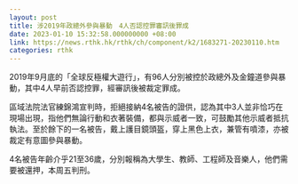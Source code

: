 ```yaml
---
layout: post
title: 涉2019年政總外參與暴動　4人否認控罪審訊後罪成
date: 2023-01-10 15:32:58.000000000 +08:00
link: https://news.rthk.hk/rthk/ch/component/k2/1683271-20230110.htm
categories: rthk
---
```


2019年9月底的「全球反極權大遊行」，有96人分別被控於政總外及金鐘道參與暴動，其中4人早前否認控罪，經審訊後被裁定罪成。

區域法院法官練錦鴻宣判時，拒絕接納4名被告的證供，認為其中3人並非恰巧在現場出現，指他們無論行動和衣著裝備，都與示威者一致，可鼓勵其他示威者抵抗執法。至於餘下的一名被告，戴上護目鏡頭盔，穿上黑色上衣，兼管有噴漆，亦被裁定有意圖參與暴動。

4名被告年齡介乎21至36歲，分別報稱為大學生、教師、工程師及音樂人，他們需要被還押，本周五判刑。
